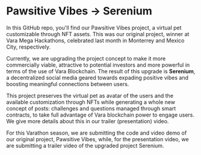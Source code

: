 # Pawsitive Vibes &rarr; Serenium

In this GitHub repo, you'll find our Pawsitive Vibes project, a virtual pet customizable through NFT assets. This was our original project, winner at Vara Mega Hackathons, celebrated last month in Monterrey and Mexico City, respectively.

Currently, we are upgrading the project concept to make it more commercially viable, attractive to potential investors and more powerful in terms of the use of Vara Blockchain. The result of this upgrade is **Serenium**, a decentralized social media geared towards expading positive vibes and boosting meaningful connections between users. 

This project preserves the virtual pet as avatar of the users and the available customization through NFTs while generating a whole new concept of posts: challenges and questions managed through smart contracts, to take full advantage of Vara blockchain power to engage users. We give more details about this in our trailer (presentation) video.

For this Varathon season, we are submitting the code and video demo of our original project, Pawsitive Vibes, while, for the presentation video, we are submitting a trailer video of the upgraded project Serenium.
